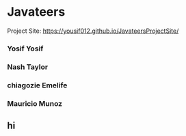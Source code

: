 # Javateers


Project Site: https://yousif012.github.io/JavateersProjectSite/

### Yosif Yosif
### Nash Taylor
### chiagozie Emelife
### Mauricio Munoz

## hi
